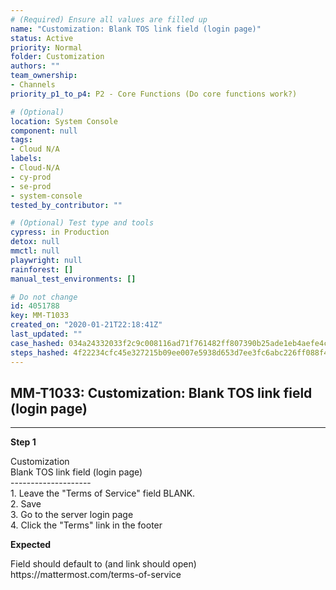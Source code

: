 ```yaml
---
# (Required) Ensure all values are filled up
name: "Customization: Blank TOS link field (login page)"
status: Active
priority: Normal
folder: Customization
authors: ""
team_ownership:
- Channels
priority_p1_to_p4: P2 - Core Functions (Do core functions work?)

# (Optional)
location: System Console
component: null
tags:
- Cloud N/A
labels:
- Cloud-N/A
- cy-prod
- se-prod
- system-console
tested_by_contributor: ""

# (Optional) Test type and tools
cypress: in Production
detox: null
mmctl: null
playwright: null
rainforest: []
manual_test_environments: []

# Do not change
id: 4051788
key: MM-T1033
created_on: "2020-01-21T22:18:41Z"
last_updated: ""
case_hashed: 034a24332033f2c9c008116ad71f761482ff807390b25ade1eb4aefe4ca7d41d20b637df65ca8c9610d1bb2d73817f9f
steps_hashed: 4f22234cfc45e327215b09ee007e5938d653d7ee3fc6abc226ff088f4795ebd7b8f303c0a769cccace3b9133fb5b4002
---
```


<!-- (Auto-generated) Based on frontmatter's "key" and "name" -->

## MM-T1033: Customization: Blank TOS link field (login page)

---

**Step 1**

Customization\
Blank TOS link field (login page)\
\--------------------\
1\. Leave the "Terms of Service" field BLANK.\
2\. Save\
3\. Go to the server login page\
4\. Click the "Terms" link in the footer

**Expected**

Field should default to (and link should open) https\://mattermost.com/terms-of-service
